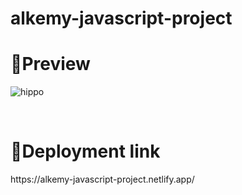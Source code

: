 # alkemy-javascript-project


<h1>📌Preview</h1>

![hippo](https://s6.gifyu.com/images/AnimationHQ.gif)

<br>
<h1>📌Deployment link</h1>
https://alkemy-javascript-project.netlify.app/
